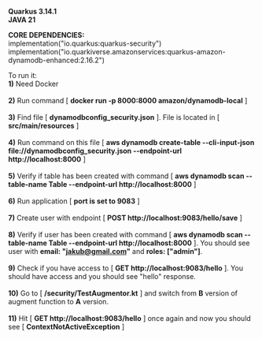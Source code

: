 **Quarkus 3.14.1**
<br>
**JAVA 21**

**CORE DEPENDENCIES:**
<br>
implementation("io.quarkus:quarkus-security")
<br>
implementation("io.quarkiverse.amazonservices:quarkus-amazon-dynamodb-enhanced:2.16.2")


To run it:
<br>
**1)** Need Docker
<br><br>
**2)** Run command [ **docker run -p 8000:8000 amazon/dynamodb-local**  ]
<br><br>
**3)** Find file [ **dynamodbconfig_security.json** ]. File is located in [ **src/main/resources** ]
<br><br>
**4)** Run command on this file [ **aws dynamodb create-table --cli-input-json file://dynamodbconfig_security.json --endpoint-url http://localhost:8000** ]
<br><br>
**5)** Verify if table has been created with command [ **aws dynamodb scan --table-name Table --endpoint-url http://localhost:8000** ]
<br><br>
**6)** Run application [ **port is set to 9083** ]
<br><br>
**7)** Create user with endpoint  [ **POST http://localhost:9083/hello/save** ]
<br><br>
**8)** Verify if user has been created with command [ **aws dynamodb scan --table-name Table --endpoint-url http://localhost:8000** ]. You should see user with **email: "jakub@gmail.com"** and **roles: ["admin"]**.
<br><br>
**9)** Check if you have access to [ **GET http://localhost:9083/hello** ]. You should have access and you should see "hello" response.
<br><br>
**10)** Go to [ **/security/TestAugmentor.kt** ] and switch from **B** version of augment function to **A** version.
<br><br>
**11)** Hit [ **GET http://localhost:9083/hello** ] once again and now you should see [ **ContextNotActiveException** ]
